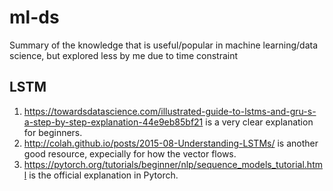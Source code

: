 # ml-ds
Summary of the knowledge that is useful/popular in machine learning/data science, but explored less by me due to time constraint

## LSTM
1. https://towardsdatascience.com/illustrated-guide-to-lstms-and-gru-s-a-step-by-step-explanation-44e9eb85bf21 is a very clear explanation for beginners.
2. http://colah.github.io/posts/2015-08-Understanding-LSTMs/ is another good resource, expecially for how the vector flows.
3. https://pytorch.org/tutorials/beginner/nlp/sequence_models_tutorial.html is the official explanation in Pytorch.

